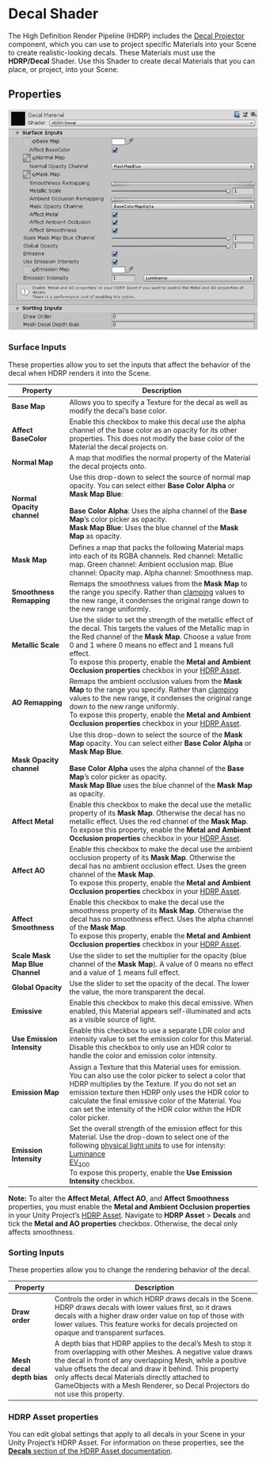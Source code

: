 # Decal Shader

The High Definition Render Pipeline (HDRP) includes the [Decal Projector](Decal-Projector.html) component, which you can use to project specific Materials into your Scene to create realistic-looking decals. These Materials must use the **HDRP/Decal** Shader. Use this Shader to create decal Materials that you can place, or project, into your Scene.

## Properties

 ![](Images/DecalShader1.png)

### Surface Inputs

These properties allow you to set the inputs that affect the behavior of the decal when HDRP renders it into the Scene.

| **Property**                    | **Description**                                              |
| ------------------------------- | ------------------------------------------------------------ |
| **Base Map**                    | Allows you to specify a Texture for the decal as well as modify the decal’s base color. |
| **Affect BaseColor**            | Enable this checkbox to make this decal use the alpha channel of the base color as an opacity for its other properties. This does not modify the base color of the Material the decal projects on. |
| **Normal Map**                  | A map that modifies the normal property of the Material the decal projects onto. |
| **Normal Opacity channel**      | Use this drop-down to select the source of normal map opacity. You can select either **Base Color Alpha** or **Mask Map Blue**:<br /><br />**Base Color Alpha**: Uses the alpha channel of the **Base Map**’s color picker as opacity.<br />**Mask Map Blue**: Uses the blue channel of the **Mask Map** as opacity. |
| **Mask Map**                    | Defines a map that packs the following Material maps into each of its RGBA channels. Red channel: Metallic map. Green channel: Ambient occlusion map. Blue channel: Opacity map. Alpha channel: Smoothness map. |
| **Smoothness Remapping**        | Remaps the smoothness values from the **Mask Map** to the range you specify. Rather than [clamping](https://docs.unity3d.com/ScriptReference/Mathf.Clamp.html) values to the new range, it condenses the original range down to the new range uniformly. |
| **Metallic Scale**              | Use the slider to set the strength of the metallic effect of the decal. This targets the values of the Metallic map in the Red channel of the **Mask Map**. Choose a value from 0 and 1 where 0 means no effect and 1 means full effect.<br />To expose this property, enable the **Metal and Ambient Occlusion properties** checkbox in your [HDRP Asset](HDRP-Asset.html#Decals). |
| **AO Remapping**                | Remaps the ambient occlusion values from the **Mask Map** to the range you specify. Rather than [clamping](https://docs.unity3d.com/ScriptReference/Mathf.Clamp.html) values to the new range, it condenses the original range down to the new range uniformly.<br />To expose this property, enable the **Metal and Ambient Occlusion properties** checkbox in your [HDRP Asset](HDRP-Asset.html#Decals). |
| **Mask Opacity channel**        | Use this drop-down to select the source of the **Mask Map** opacity. You can select either **Base Color Alpha** or **Mask Map Blue**.<br /><br />**Base Color Alpha** uses the alpha channel of the **Base Map**’s color picker as opacity.<br />**Mask Map Blue** uses the blue channel of the **Mask Map** as opacity. |
| **Affect Metal**                | Enable this checkbox to make the decal use the metallic property of its **Mask Map**. Otherwise the decal has no metallic effect. Uses the red channel of the **Mask Map**.<br />To expose this property, enable the **Metal and Ambient Occlusion properties** checkbox in your [HDRP Asset](HDRP-Asset.html#Decals). |
| **Affect AO**                   | Enable this checkbox to make the decal use the ambient occlusion property of its **Mask Map**. Otherwise the decal has no ambient occlusion effect. Uses the green channel of the **Mask Map**.<br />To expose this property, enable the **Metal and Ambient Occlusion properties** checkbox in your [HDRP Asset](HDRP-Asset.html#Decals). |
| **Affect Smoothness**           | Enable this checkbox to make the decal use the smoothness property of its **Mask Map**. Otherwise the decal has no smoothness effect. Uses the alpha channel of the **Mask Map**.<br />To expose this property, enable the **Metal and Ambient Occlusion properties** checkbox in your [HDRP Asset](HDRP-Asset.html#Decals). |
| **Scale Mask Map Blue Channel** | Use the slider to set the multiplier for the opacity (blue channel of the **Mask Map**). A value of 0 means no effect and a value of 1 means full effect. |
| **Global Opacity**              | Use the slider to set the opacity of the decal. The lower the value, the more transparent the decal. |
| **Emissive**                    | Enable this checkbox to make this decal emissive. When enabled, this Material appears self-illuminated and acts as a visible source of light. |
| **Use Emission Intensity**      | Enable this checkbox to use a separate LDR color and intensity value to set the emission color for this Material. Disable this checkbox to only use an HDR color to handle the color and emission color intensity. |
| **Emission Map**                | Assign a Texture that this Material uses for emission. You can also use the color picker to select a color that HDRP multiplies by the Texture. If you do not set an emission texture then HDRP only uses the HDR color to calculate the final emissive color of the Material. You can set the intensity of the HDR color within the HDR color picker. |
| **Emission Intensity**          | Set the overall strength of the emission effect for this Material. Use the drop-down to select one of the following [physical light units](Physical-Light-Units.html) to use for intensity:<br />[Luminance](Glossary.html#Luminance)<br />[EV<sub>100</sub>](Glossary.html#EV)<br />To expose this property, enable the **Use Emission Intensity** checkbox. |

**Note:** To alter the **Affect Metal**, **Affect AO**, and **Affect Smoothness** properties, you must enable the **Metal and Ambient Occlusion properties** in your Unity Project’s [HDRP Asset](HDRP-Asset.html). Navigate to **HDRP Asset** > **Decals** and tick the **Metal and AO properties** checkbox. Otherwise, the decal only affects smoothness.

### Sorting Inputs

These properties allow you to change the rendering behavior of the decal.

| **Property**              | **Description**                                              |
| ------------------------- | ------------------------------------------------------------ |
| **Draw order**            | Controls the order in which HDRP draws decals in the Scene. HDRP draws decals with lower values first, so it draws decals with a higher draw order value on top of those with lower values. This feature works for decals projected on opaque and transparent surfaces. |
| **Mesh decal depth bias** | A depth bias that HDRP applies to the decal’s Mesh to stop it from overlapping with other Meshes. A negative value draws the decal in front of any overlapping Mesh, while a positive value offsets the decal and draw it behind. This property only affects decal Materials directly attached to GameObjects with a Mesh Renderer, so Decal Projectors do not use this property. |

### HDRP Asset properties

You can edit global settings that apply to all decals in your Scene in your Unity Project’s HDRP Asset. For information on these properties, see the [**Decals** section of the HDRP Asset documentation](HDRP-Asset.html#Decals).
